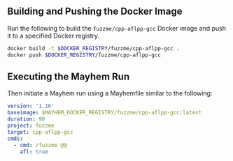 ## Building and Pushing the Docker Image

Run the following to build the `fuzzme/cpp-aflpp-gcc` Docker image and push it to a specified Docker registry.

```sh
docker build -t $DOCKER_REGISTRY/fuzzme/cpp-aflpp-gcc .
docker push $DOCKER_REGISTRY/fuzzme/cpp-aflpp-gcc
```

## Executing the Mayhem Run

Then initiate a Mayhem run using a Mayhemfile similar to the following:

```yaml
version: '1.16'
baseimage: $MAYHEM_DOCKER_REGISTRY/fuzzme/cpp-aflpp-gcc:latest
duration: 90
project: fuzzme
target: cpp-aflpp-gcc
cmds:
  - cmd: /fuzzme @@
    afl: true
```